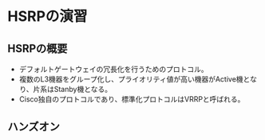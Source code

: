# HSRPの演習

## HSRPの概要
 - デフォルトゲートウェイの冗長化を行うためのプロトコル。
 - 複数のL3機器をグループ化し、プライオリティ値が高い機器がActive機となり、片系はStanby機となる。
 - Cisco独自のプロトコルであり、標準化プロトコルはVRRPと呼ばれる。

## ハンズオン
